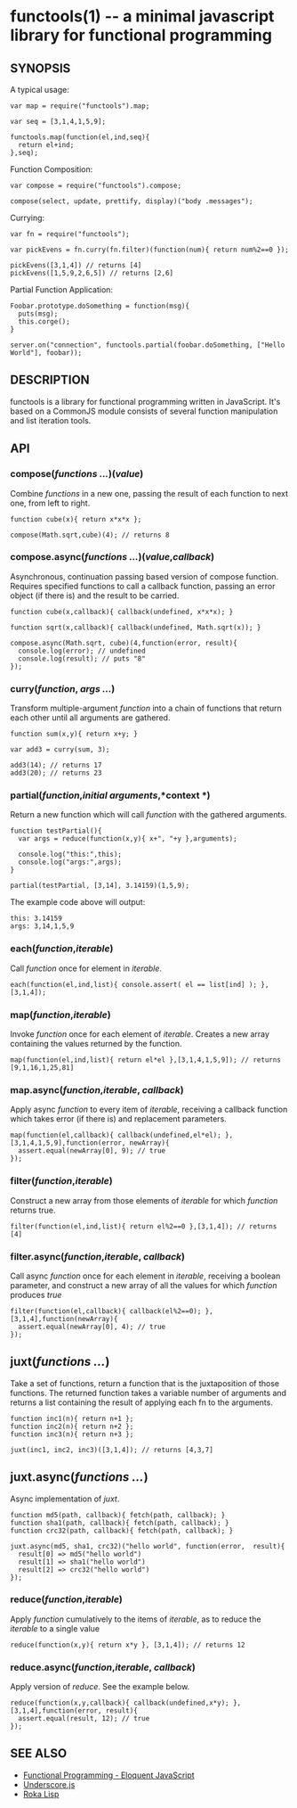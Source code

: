 functools(1) -- a minimal javascript library for functional programming
=======================================================================

## SYNOPSIS

A typical usage: 

    var map = require("functools").map;

    var seq = [3,1,4,1,5,9];

    functools.map(function(el,ind,seq){
      return el+ind;
    },seq);

Function Composition: 

    var compose = require("functools").compose;

    compose(select, update, prettify, display)("body .messages");

Currying:

    var fn = require("functools");

    var pickEvens = fn.curry(fn.filter)(function(num){ return num%2==0 });

    pickEvens([3,1,4]) // returns [4]
    pickEvens([1,5,9,2,6,5]) // returns [2,6]

Partial Function Application: 

    Foobar.prototype.doSomething = function(msg){
      puts(msg);
      this.corge();
    }

    server.on("connection", functools.partial(foobar.doSomething, ["Hello World"], foobar));


## DESCRIPTION

functools is a library for functional programming written in JavaScript. It's
based on a CommonJS module consists of several function manipulation and list
iteration tools.

## API

### compose(*functions ...*)(*value*)
Combine *functions* in a new one, passing the result of each function to next
one, from left to right. 

    function cube(x){ return x*x*x };

    compose(Math.sqrt,cube)(4); // returns 8

### compose.async(*functions ...*)(*value*,*callback*)
Asynchronous, continuation passing based version of compose function. Requires
specified functions to call a callback function, passing an error object (if
there is) and the result to be carried.

    function cube(x,callback){ callback(undefined, x*x*x); }

    function sqrt(x,callback){ callback(undefined, Math.sqrt(x)); }

    compose.async(Math.sqrt, cube)(4,function(error, result){
      console.log(error); // undefined
      console.log(result); // puts "8"
    });

### curry(*function*, *args ...*)
Transform multiple-argument *function* into a chain of functions that return each other until all arguments are gathered.

    function sum(x,y){ return x+y; }

    var add3 = curry(sum, 3);

    add3(14); // returns 17
    add3(20); // returns 23

### partial(*function*,*initial arguments*,*context *)
Return a new function which will call *function* with the gathered arguments.

    function testPartial(){
      var args = reduce(function(x,y){ x+", "+y },arguments);

      console.log("this:",this);
      console.log("args:",args);
    }

    partial(testPartial, [3,14], 3.14159)(1,5,9);

The example code above will output:

    this: 3.14159
    args: 3,14,1,5,9

### each(*function*,*iterable*)
Call *function* once for element in *iterable*. 

    each(function(el,ind,list){ console.assert( el == list[ind] ); }, [3,1,4]);

### map(*function*,*iterable*)
Invoke *function* once for each element of *iterable*. Creates a new array
containing the values returned by the function.

    map(function(el,ind,list){ return el*el },[3,1,4,1,5,9]); // returns [9,1,16,1,25,81]

### map.async(*function*,*iterable*, *callback*)
Apply async *function* to every item of *iterable*, receiving a callback
function which takes error (if there is) and replacement parameters.


    map(function(el,callback){ callback(undefined,el*el); },[3,1,4,1,5,9],function(error, newArray){
      assert.equal(newArray[0], 9); // true
    });

### filter(*function*,*iterable*)
Construct a new array from those elements of *iterable* for which *function* returns true.

    filter(function(el,ind,list){ return el%2==0 },[3,1,4]); // returns [4]

### filter.async(*function*,*iterable*, *callback*)
Call async *function* once for each element in *iterable*, receiving a boolean
parameter, and construct a new array of all the values for which *function*
produces *true*

    filter(function(el,callback){ callback(el%2==0); },[3,1,4],function(newArray){
      assert.equal(newArray[0], 4); // true
    });

## juxt(*functions ...*)
Take a set of functions, return a function that is the juxtaposition of those
functions. The returned function takes a variable number of arguments and
returns a list containing the result of applying each fn to the arguments.

    function inc1(n){ return n+1 };
    function inc2(n){ return n+2 };
    function inc3(n){ return n+3 };

    juxt(inc1, inc2, inc3)([3,1,4]); // returns [4,3,7]

## juxt.async(*functions ...*)
Async implementation of *juxt*. 

    function md5(path, callback){ fetch(path, callback); }
    function sha1(path, callback){ fetch(path, callback); }
    function crc32(path, callback){ fetch(path, callback); }

    juxt.async(md5, sha1, crc32)("hello world", function(error,  result){
      result[0] => md5("hello world")
      result[1] => sha1("hello world")
      result[2] => crc32("hello world")
    });

### reduce(*function*,*iterable*)
Apply *function* cumulatively to the items of *iterable*,  as to reduce the
*iterable* to a single value

    reduce(function(x,y){ return x*y }, [3,1,4]); // returns 12

### reduce.async(*function*,*iterable*, *callback*)
Apply version of *reduce*. See the example below.

    reduce(function(x,y,callback){ callback(undefined,x*y); },[3,1,4],function(error, result){
      assert.equal(result, 12); // true
    });

## SEE ALSO
- [Functional Programming - Eloquent JavaScript](http://eloquentjavascript.net/chapter6.html)
- [Underscore.js](http://documentcloud.github.com/underscore/)
- [Roka Lisp](http://github.com/azer/roka)


[SYNOPSIS]: #SYNOPSIS "SYNOPSIS"
[DESCRIPTION]: #DESCRIPTION "DESCRIPTION"
[API]: #API "API"
[SEE ALSO]: #SEE-ALSO "SEE ALSO"


[functools(1)]: functools.1.ron.html
